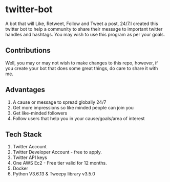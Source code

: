 # twitter-bot
A bot that will Like, Retweet, Follow and Tweet a post, 24/7.I created this twitter bot to help a community to share their message to important twitter handles and hashtags. You may wish to use this program as per your goals. 

## Contributions
Well, you may or may not wish to make changes to this repo, however, if you create your bot that does some great things, do care to share it with me.

## Advantages
1. A cause or message to spread globally 24/7
2. Get more impressions so like minded people can join you
3. Get like-minded followers 
4. Follow users that help you in your cause/goals/area of interest

## Tech Stack
1. Twitter Account
2. Twitter Developer Account - free to apply.
3. Twitter API keys 
4. One AWS Ec2 - Free tier valid for 12 months.
5. Docker
6. Python V3.6.13 & Tweepy library v3.5.0

